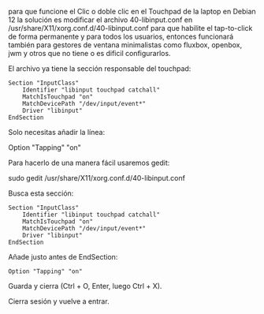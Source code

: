 

para que funcione el Clic o doble clic en el Touchpad de la laptop en Debian 12 la solución es modificar el archivo 40-libinput.conf en /usr/share/X11/xorg.conf.d/40-libinput.conf para que habilite el tap-to-click de forma permanente y para todos los usuarios, entonces funcionará también para gestores de ventana minimalistas como fluxbox, openbox, jwm y otros que no tiene o es dificil configurarlos.

El archivo ya tiene la sección responsable del touchpad:

```
Section "InputClass"
    Identifier "libinput touchpad catchall"
    MatchIsTouchpad "on"
    MatchDevicePath "/dev/input/event*"
    Driver "libinput"
EndSection
```

Solo necesitas añadir la línea:

Option "Tapping" "on"

Para hacerlo de una manera fácil usaremos gedit:

sudo gedit /usr/share/X11/xorg.conf.d/40-libinput.conf

Busca esta sección:

```
Section "InputClass"
    Identifier "libinput touchpad catchall"
    MatchIsTouchpad "on"
    MatchDevicePath "/dev/input/event*"
    Driver "libinput"
EndSection
```

Añade justo antes de EndSection:

    Option "Tapping" "on"

Guarda y cierra (Ctrl + O, Enter, luego Ctrl + X).

Cierra sesión y vuelve a entrar. 
